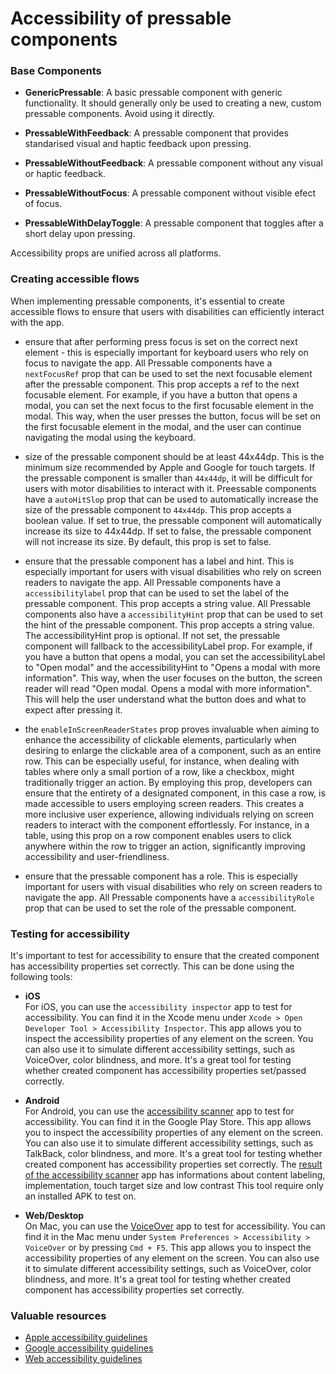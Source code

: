 # Accessibility of pressable components

### Base Components 

- **GenericPressable**: A basic pressable component with generic functionality. It should generally only be used to creating a new, custom pressable components. Avoid using it directly.

- **PressableWithFeedback**: A pressable component that provides standarised visual and haptic feedback upon pressing.

- **PressableWithoutFeedback**: A pressable component without any visual or haptic feedback.

- **PressableWithoutFocus**: A pressable component without visible efect of focus.

- **PressableWithDelayToggle**:  A pressable component that toggles after a short delay upon pressing.

Accessibility props are unified across all platforms.

### Creating accessible flows
When implementing pressable components, it's essential to create accessible flows to ensure that users with disabilities can efficiently interact with the app.

- ensure that after performing press focus is set on the correct next element - this is especially important for keyboard users who rely on focus to navigate the app. All Pressable components have a `nextFocusRef` prop that can be used to set the next focusable element after the pressable component. This prop accepts a ref to the next focusable element. For example, if you have a button that opens a modal, you can set the next focus to the first focusable element in the modal. This way, when the user presses the button, focus will be set on the first focusable element in the modal, and the user can continue navigating the modal using the keyboard.

- size of the pressable component should be at least 44x44dp. This is the minimum size recommended by Apple and Google for touch targets. If the pressable component is smaller than `44x44dp`, it will be difficult for users with motor disabilities to interact with it. Preessable components have a `autoHitSlop` prop that can be used to automatically increase the size of the pressable component to `44x44dp`. This prop accepts a boolean value. If set to true, the pressable component will automatically increase its size to 44x44dp. If set to false, the pressable component will not increase its size. By default, this prop is set to false.

- ensure that the pressable component has a label and hint. This is especially important for users with visual disabilities who rely on screen readers to navigate the app. All Pressable components have a `accessibilitylabel` prop that can be used to set the label of the pressable component. This prop accepts a string value. All Pressable components also have a `accessibilityHint` prop that can be used to set the hint of the pressable component. This prop accepts a string value. The accessibilityHint prop is optional. If not set, the pressable component will fallback to the accessibilityLabel prop. For example, if you have a button that opens a modal, you can set the accessibilityLabel to "Open modal" and the accessibilityHint to "Opens a modal with more information". This way, when the user focuses on the button, the screen reader will read "Open modal. Opens a modal with more information". This will help the user understand what the button does and what to expect after pressing it.

- the `enableInScreenReaderStates` prop proves invaluable when aiming to enhance the accessibility of clickable elements, particularly when desiring to enlarge the clickable area of a component, such as an entire row. This can be especially useful, for instance, when dealing with tables where only a small portion of a row, like a checkbox, might traditionally trigger an action. By employing this prop, developers can ensure that the entirety of a designated component, in this case a row, is made accessible to users employing screen readers. This creates a more inclusive user experience, allowing individuals relying on screen readers to interact with the component effortlessly. For instance, in a table, using this prop on a row component enables users to click anywhere within the row to trigger an action, significantly improving accessibility and user-friendliness.

- ensure that the pressable component has a role. This is especially important for users with visual disabilities who rely on screen readers to navigate the app. All Pressable components have a `accessibilityRole` prop that can be used to set the role of the pressable component.

### Testing for accessibility
It's important to test for accessibility to ensure that the created component has accessibility properties set correctly. This can be done using the following tools:

- **iOS**  
For iOS, you can use the `accessibility inspector` app to test for accessibility. You can find it in the Xcode menu under `Xcode > Open Developer Tool > Accessibility Inspector`. This app allows you to inspect the accessibility properties of any element on the screen. You can also use it to simulate different accessibility settings, such as VoiceOver, color blindness, and more. It's a great tool for testing whether created component has accessibility properties set/passed correctly.

- **Android**  
For Android, you can use the [accessibility scanner](https://support.google.com/accessibility/android/answer/6376570) app to test for accessibility. You can find it in the Google Play Store. This app allows you to inspect the accessibility properties of any element on the screen. You can also use it to simulate different accessibility settings, such as TalkBack, color blindness, and more. It's a great tool for testing whether created component has accessibility properties set correctly. The [result of the accessibility scanner](https://support.google.com/accessibility/android/answer/6376559) app has informations about content labeling, implementation, touch target size and low contrast
This tool require only an installed APK to test on. 


- **Web/Desktop**  
On Mac, you can use the [VoiceOver](https://www.apple.com/accessibility/mac/vision/) app to test for accessibility. You can find it in the Mac menu under `System Preferences > Accessibility > VoiceOver` or by pressing `Cmd + F5`. This app allows you to inspect the accessibility properties of any element on the screen. You can also use it to simulate different accessibility settings, such as VoiceOver, color blindness, and more. It's a great tool for testing whether created component has accessibility properties set correctly. 



### Valuable resources
- [Apple accessibility guidelines](https://developer.apple.com/design/human-interface-guidelines/accessibility/overview/introduction/)
- [Google accessibility guidelines](https://developer.android.com/guide/topics/ui/accessibility)
- [Web accessibility guidelines](https://www.w3.org/WAI/standards-guidelines/wcag/)